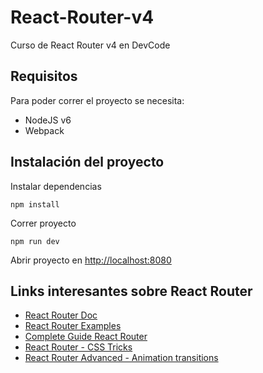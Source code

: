 # React-Router-v4
Curso de React Router v4 en DevCode

## Requisitos

Para poder correr el proyecto se necesita:

- NodeJS v6
- Webpack

## Instalación del proyecto

Instalar dependencias

```
npm install
```

Correr proyecto

```
npm run dev
```

Abrir proyecto en [http://localhost:8080](http://localhost:8080)

## Links interesantes sobre React Router

- [React Router Doc](https://reacttraining.com/react-router/)
- [React Router Examples](https://reacttraining.com/react-router/web/example/basic)
- [Complete Guide React Router](https://www.sitepoint.com/react-router-v4-complete-guide/)
- [React Router - CSS Tricks](https://css-tricks.com/react-router-4/)
- [React Router Advanced - Animation transitions](https://hackernoon.com/animated-page-transitions-with-react-router-4-reacttransitiongroup-and-animated-1ca17bd97a1a)
